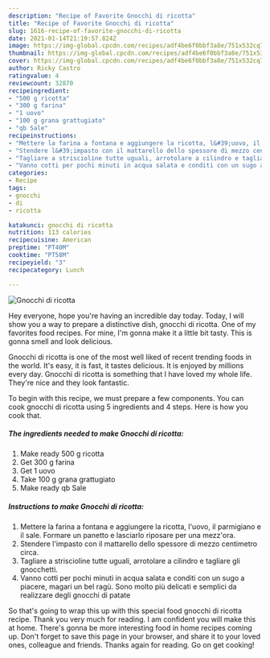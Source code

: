 ```yaml
---
description: "Recipe of Favorite Gnocchi di ricotta"
title: "Recipe of Favorite Gnocchi di ricotta"
slug: 1616-recipe-of-favorite-gnocchi-di-ricotta
date: 2021-01-14T21:19:57.824Z
image: https://img-global.cpcdn.com/recipes/adf4be6f0bbf3a8e/751x532cq70/gnocchi-di-ricotta-recipe-main-photo.jpg
thumbnail: https://img-global.cpcdn.com/recipes/adf4be6f0bbf3a8e/751x532cq70/gnocchi-di-ricotta-recipe-main-photo.jpg
cover: https://img-global.cpcdn.com/recipes/adf4be6f0bbf3a8e/751x532cq70/gnocchi-di-ricotta-recipe-main-photo.jpg
author: Ricky Castro
ratingvalue: 4
reviewcount: 32870
recipeingredient:
- "500 g ricotta"
- "300 g farina"
- "1 uovo"
- "100 g grana grattugiato"
- "qb Sale"
recipeinstructions:
- "Mettere la farina a fontana e aggiungere la ricotta, l&#39;uovo, il parmigiano e il sale. Formare un panetto e lasciarlo riposare per una mezz&#39;ora."
- "Stendere l&#39;impasto con il mattarello dello spessore di mezzo centimetro circa."
- "Tagliare a striscioline tutte uguali, arrotolare a cilindro e tagliare gli gnocchetti."
- "Vanno cotti per pochi minuti in acqua salata e conditi con un sugo a piacere, magari un bel ragù. Sono molto più delicati e semplici da realizzare degli gnocchi di patate"
categories:
- Recipe
tags:
- gnocchi
- di
- ricotta

katakunci: gnocchi di ricotta 
nutrition: 113 calories
recipecuisine: American
preptime: "PT40M"
cooktime: "PT58M"
recipeyield: "3"
recipecategory: Lunch

---
```



![Gnocchi di ricotta](https://img-global.cpcdn.com/recipes/adf4be6f0bbf3a8e/751x532cq70/gnocchi-di-ricotta-recipe-main-photo.jpg)

Hey everyone, hope you're having an incredible day today. Today, I will show you a way to prepare a distinctive dish, gnocchi di ricotta. One of my favorites food recipes. For mine, I'm gonna make it a little bit tasty. This is gonna smell and look delicious.

Gnocchi di ricotta is one of the most well liked of recent trending foods in the world. It's easy, it is fast, it tastes delicious. It is enjoyed by millions every day. Gnocchi di ricotta is something that I have loved my whole life. They're nice and they look fantastic.




To begin with this recipe, we must prepare a few components. You can cook gnocchi di ricotta using 5 ingredients and 4 steps. Here is how you cook that.

<!--inarticleads1-->

##### The ingredients needed to make Gnocchi di ricotta:

1. Make ready 500 g ricotta
1. Get 300 g farina
1. Get 1 uovo
1. Take 100 g grana grattugiato
1. Make ready qb Sale




<!--inarticleads2-->

##### Instructions to make Gnocchi di ricotta:

1. Mettere la farina a fontana e aggiungere la ricotta, l&#39;uovo, il parmigiano e il sale. Formare un panetto e lasciarlo riposare per una mezz&#39;ora.
1. Stendere l&#39;impasto con il mattarello dello spessore di mezzo centimetro circa.
1. Tagliare a striscioline tutte uguali, arrotolare a cilindro e tagliare gli gnocchetti.
1. Vanno cotti per pochi minuti in acqua salata e conditi con un sugo a piacere, magari un bel ragù. Sono molto più delicati e semplici da realizzare degli gnocchi di patate




So that's going to wrap this up with this special food gnocchi di ricotta recipe. Thank you very much for reading. I am confident you will make this at home. There's gonna be more interesting food in home recipes coming up. Don't forget to save this page in your browser, and share it to your loved ones, colleague and friends. Thanks again for reading. Go on get cooking!

